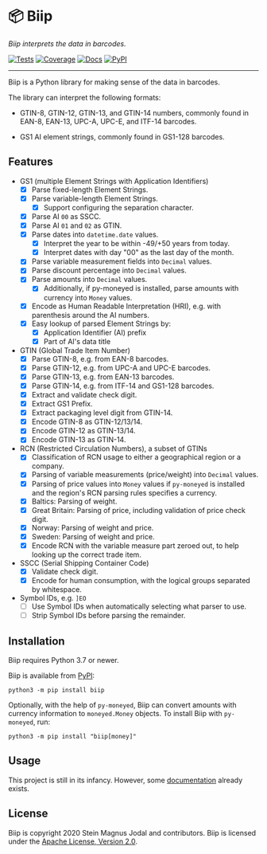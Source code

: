 # &#x1F4E6; Biip

*Biip interprets the data in barcodes.*

[![Tests](https://github.com/jodal/biip/workflows/Tests/badge.svg)](https://github.com/jodal/biip/actions?workflow=Tests)
[![Coverage](https://codecov.io/gh/jodal/biip/branch/master/graph/badge.svg)](https://codecov.io/gh/jodal/biip)
[![Docs](https://readthedocs.org/projects/biip/badge/?version=latest)](https://biip.readthedocs.io/en/latest/)
[![PyPI](https://img.shields.io/pypi/v/biip.svg)](https://pypi.org/project/biip/)

---

Biip is a Python library for making sense of the data in barcodes.

The library can interpret the following formats:

- GTIN-8, GTIN-12, GTIN-13, and GTIN-14 numbers,
  commonly found in EAN-8, EAN-13, UPC-A, UPC-E, and ITF-14 barcodes.

- GS1 AI element strings,
  commonly found in GS1-128 barcodes.

## Features

- GS1 (multiple Element Strings with Application Identifiers)
  - [x] Parse fixed-length Element Strings.
  - [x] Parse variable-length Element Strings.
    - [x] Support configuring the separation character.
  - [x] Parse AI `00` as SSCC.
  - [x] Parse AI `01` and `02` as GTIN.
  - [x] Parse dates into `datetime.date` values.
    - [x] Interpret the year to be within -49/+50 years from today.
    - [x] Interpret dates with day "00" as the last day of the month.
  - [x] Parse variable measurement fields into `Decimal` values.
  - [x] Parse discount percentage into `Decimal` values.
  - [x] Parse amounts into `Decimal` values.
    - [x] Additionally, if py-moneyed is installed,
          parse amounts with currency into `Money` values.
  - [x] Encode as Human Readable Interpretation (HRI),
        e.g. with parenthesis around the AI numbers.
  - [x] Easy lookup of parsed Element Strings by:
    - [x] Application Identifier (AI) prefix
    - [x] Part of AI's data title
- GTIN (Global Trade Item Number)
  - [x] Parse GTIN-8, e.g. from EAN-8 barcodes.
  - [x] Parse GTIN-12, e.g. from UPC-A and UPC-E barcodes.
  - [x] Parse GTIN-13, e.g. from EAN-13 barcodes.
  - [x] Parse GTIN-14, e.g. from ITF-14 and GS1-128 barcodes.
  - [x] Extract and validate check digit.
  - [x] Extract GS1 Prefix.
  - [x] Extract packaging level digit from GTIN-14.
  - [x] Encode GTIN-8 as GTIN-12/13/14.
  - [x] Encode GTIN-12 as GTIN-13/14.
  - [x] Encode GTIN-13 as GTIN-14.
- RCN (Restricted Circulation Numbers), a subset of GTINs
  - [x] Classification of RCN usage to either a geographical region or a company.
  - [x] Parsing of variable measurements (price/weight) into `Decimal`
        values.
  - [x] Parsing of price values into `Money` values if `py-moneyed` is
        installed and the region's RCN parsing rules specifies a currency.
  - [x] Baltics: Parsing of weight.
  - [x] Great Britain: Parsing of price, including validation of price check digit.
  - [x] Norway: Parsing of weight and price.
  - [x] Sweden: Parsing of weight and price.
  - [x] Encode RCN with the variable measure part zeroed out,
        to help looking up the correct trade item.
- SSCC (Serial Shipping Container Code)
  - [x] Validate check digit.
  - [x] Encode for human consumption, with the logical groups separated by whitespace.
- Symbol IDs, e.g. `]EO`
  - [ ] Use Symbol IDs when automatically selecting what parser to use.
  - [ ] Strip Symbol IDs before parsing the remainder.

## Installation

Biip requires Python 3.7 or newer.

Biip is available from [PyPI](https://pypi.org/project/biip/):

```
python3 -m pip install biip
```

Optionally, with the help of `py-moneyed`, Biip can convert amounts with
currency information to `moneyed.Money` objects.
To install Biip with `py-moneyed`, run:

```
python3 -m pip install "biip[money]"
```


## Usage

This project is still in its infancy.
However, some [documentation](https://biip.readthedocs.io/) already exists.

## License

Biip is copyright 2020 Stein Magnus Jodal and contributors.
Biip is licensed under the
[Apache License, Version 2.0](https://www.apache.org/licenses/LICENSE-2.0).
